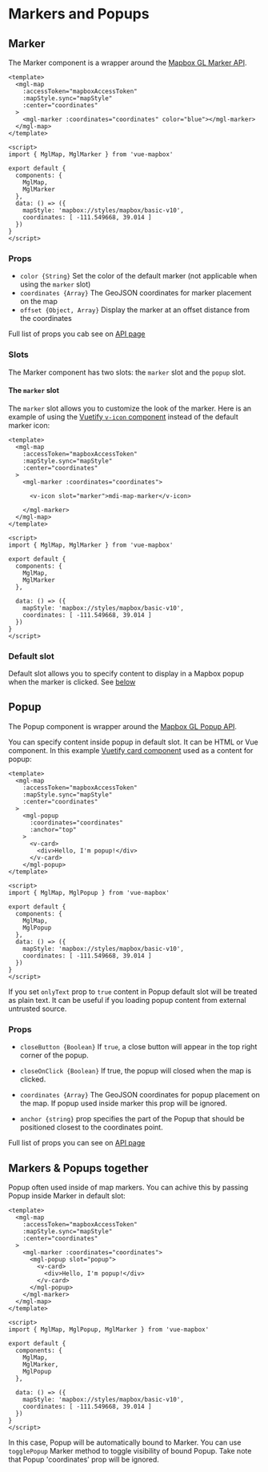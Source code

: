 # Markers and Popups

## Marker

The Marker component is a wrapper around the [Mapbox GL Marker API](https://www.mapbox.com/mapbox-gl-js/api/#marker).

```vue
<template>
  <mgl-map
    :accessToken="mapboxAccessToken"
    :mapStyle.sync="mapStyle"
    :center="coordinates"
  >
    <mgl-marker :coordinates="coordinates" color="blue"></mgl-marker>
  </mgl-map>
</template>

<script>
import { MglMap, MglMarker } from 'vue-mapbox'

export default {
  components: {
    MglMap,
    MglMarker
  },
  data: () => ({
    mapStyle: 'mapbox://styles/mapbox/basic-v10',
    coordinates: [ -111.549668, 39.014 ]
  })
}
</script>
```

### Props

- `color {String}` Set the color of the default marker (not applicable when using the `marker` slot)
- `coordinates {Array}` The GeoJSON coordinates for marker placement on the map
- `offset {Object, Array}` Display the marker at an offset distance from the coordinates

Full list of props you cab see on [API page](api/marker.md#props)

### Slots

The Marker component has two slots: the `marker` slot and the `popup` slot.

#### The `marker` slot

The `marker` slot allows you to customize the look of the marker.  Here is an example of using the [Vuetify `v-icon` component](https://vuetifyjs.com/en/components/icons) instead of the default marker icon:

```vue
<template>
  <mgl-map
    :accessToken="mapboxAccessToken"
    :mapStyle.sync="mapStyle"
    :center="coordinates"
  >
    <mgl-marker :coordinates="coordinates">

      <v-icon slot="marker">mdi-map-marker</v-icon>

    </mgl-marker>
  </mgl-map>
</template>

<script>
import { MglMap, MglMarker } from 'vue-mapbox'

export default {
  components: {
    MglMap,
    MglMarker
  },
  
  data: () => ({
    mapStyle: 'mapbox://styles/mapbox/basic-v10',
    coordinates: [ -111.549668, 39.014 ]
  })
}
</script>
```

### Default slot

Default slot allows you to specify content to display in a Mapbox popup when the marker is clicked. See [below](markers&popups.md#markers-amp-popups-together)

## Popup

The Popup component is wrapper around the [Mapbox GL Popup API](https://www.mapbox.com/mapbox-gl-js/api/#popup).

You can specify content inside popup in default slot. It can be HTML or Vue component.
In this example [Vuetify card component](https://vuetifyjs.com/en/components/cards) used as a content for popup:

```vue
<template>
  <mgl-map
    :accessToken="mapboxAccessToken"
    :mapStyle.sync="mapStyle"
    :center="coordinates"
  >
    <mgl-popup
      :coordinates="coordinates"
      :anchor="top"
    >
      <v-card>
        <div>Hello, I'm popup!</div>
      </v-card>
    </mgl-popup>
</template>

<script>
import { MglMap, MglPopup } from 'vue-mapbox'

export default {
  components: {
    MglMap,
    MglPopup
  },
  data: () => ({
    mapStyle: 'mapbox://styles/mapbox/basic-v10',
    coordinates: [ -111.549668, 39.014 ]
  })
}
</script>
```

If you set `onlyText` prop to `true` content in Popup default slot will be treated as plain text. It can be useful if you loading popup content from external untrusted source.

### Props

- `closeButton {Boolean}` If `true`, a close button will appear in the top right corner of the popup.

- `closeOnClick {Boolean}` If true, the popup will closed when the map is clicked.

- `coordinates {Array}` The GeoJSON coordinates for popup placement on the map. If popup used inside marker this prop will be ignored.

- `anchor {string}` prop specifies the part of the Popup that should be positioned closest to the coordinates point.

Full list of props you can see on [API page](api/popup.md#props)


## Markers & Popups together

Popup often used inside of map markers. You can achive this by passing Popup inside Marker in default slot:

```vue
<template>
  <mgl-map
    :accessToken="mapboxAccessToken"
    :mapStyle.sync="mapStyle"
    :center="coordinates"
  >
    <mgl-marker :coordinates="coordinates">
      <mgl-popup slot="popup">
        <v-card>
          <div>Hello, I'm popup!</div>
        </v-card>
      </mgl-popup>
    </mgl-marker>
  </mgl-map>
</template>

<script>
import { MglMap, MglPopup, MglMarker } from 'vue-mapbox'

export default {
  components: {
    MglMap,
    MglMarker,
    MglPopup
  },

  data: () => ({
    mapStyle: 'mapbox://styles/mapbox/basic-v10',
    coordinates: [ -111.549668, 39.014 ]
  })
}
</script>
```

In this case, Popup will be automatically bound to Marker. You can use `togglePopup` Marker method to toggle visibility of bound Popup.
Take note that Popup 'coordinates' prop will be ignored.
